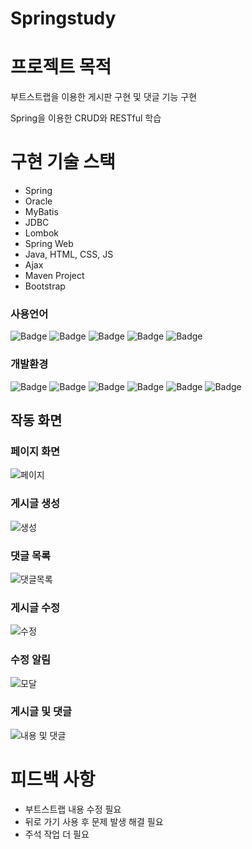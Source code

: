 # Springstudy

# 프로젝트 목적
부트스트랩을 이용한 게시판 구현 및 댓글 기능 구현

Spring을 이용한 CRUD와 RESTful 학습

# 구현 기술 스택 
- Spring 
- Oracle
- MyBatis
- JDBC
- Lombok
- Spring Web
- Java, HTML, CSS, JS
- Ajax
- Maven Project
- Bootstrap

### 사용언어

![Badge](http://img.shields.io/badge/-HTML5-%23E34F26?style=flat-square&logo=HTML5&logoColor=white)
![Badge](http://img.shields.io/badge/CSS3-blue?style=flat-square&logo=CSS3&logoColor=white)
![Badge](http://img.shields.io/badge/JavaScript-yellow?style=flat-square&logo=JavaScript&logoColor=white)
![Badge](http://img.shields.io/badge/jQuery-%230769AD?style=flat-square&logo=jQuery&logoColor=white)
![Badge](http://img.shields.io/badge/-Java-%23007396?style=flat-square&logo=Java&logoColor=white)

### 개발환경

![Badge](http://img.shields.io/badge/-Windows-%230078D6?style=flat-square&logo=Windows&logoColor=white)
![Badge](http://img.shields.io/badge/-Eclipse-%232C2255?style=flat-square&logo=Eclipse&logoColor=white)
![Badge](http://img.shields.io/badge/-VSCode-%23007ACC?style=flat-square&logo=VisualStudioCode&logoColor=white)
![Badge](http://img.shields.io/badge/-Spring-%236DB33F?style=flat-square&logo=Spring&logoColor=white)
![Badge](http://img.shields.io/badge/-ApacheTomcat-%23F8DC75?style=flat-square&logo=ApacheTomcat&logoColor=black)
![Badge](http://img.shields.io/badge/-Github-%23181717?style=flat-square&logo=GitHub&logoColor=white)


## 작동 화면
### 페이지 화면
![페이지](https://github.com/Parktaesunkr/Springstudy/assets/129746792/c9655b09-52f5-4f24-b6ed-f854f8c37d5f)
### 게시글 생성
![생성](https://github.com/Parktaesunkr/Springstudy/assets/129746792/c551ce49-af49-4336-8909-842cfa583926)
### 댓글 목록
![댓글목록](https://github.com/Parktaesunkr/Springstudy/assets/129746792/9dd5158d-21e4-4cd9-999d-1b3b2f9df974)
### 게시글 수정
![수정](https://github.com/Parktaesunkr/Springstudy/assets/129746792/c12ac5b4-6e08-4879-853c-0761f890a658)
### 수정 알림
![모달](https://github.com/Parktaesunkr/Springstudy/assets/129746792/643247ad-2844-4b63-a785-e40856dc253d)


### 게시글 및 댓글
![내용 및 댓글](https://github.com/Parktaesunkr/Springstudy/assets/129746792/460af36c-fb92-4142-9d30-6a65b2a19e8b)



# 피드백 사항
- 부트스트랩 내용 수정 필요
- 뒤로 가기 사용 후 문제 발생 해결 필요
- 주석 작업 더 필요
